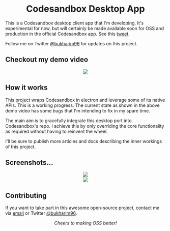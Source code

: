 <h1 align="center">Codesandbox Desktop App</h1>

This is a Codesandbox desktop client app that I'm developing. It's experimental for now, but will certainly be made available soon for OSS and production in the official Codesandbox app. See this <a href="https://twitter.com/bukharim96/status/1002768801593688065">tweet</a>.

Follow me on Twitter <a href="https://twitter.com/bukharim96/">@bukharim96</a> for updates on this project.

## Checkout my demo video

<p align="center">
  <a href="https://www.youtube.com/embed/nZNQQ-A_6UY" target="_blank">
    <img src="https://raw.githubusercontent.com/bukharim96/codesandbox-desktop-app/master/resources/codesandbox-desktop-youtube-thumb.jpg">
  </a>
</p>

## How it works

This project wraps Codesandbox in electron and leverage some of its native APIs. This is a working progress. The current state as shown in the above demo video has some bugs that I'm intending to fix in my spare time.

The main aim is to gracefully integrate this desktop port into Codesandbox's repo. I achieve this by only overriding the core functionality as required without having to reinvent the wheel.

I'll be sure to publish more articles and docs describing the inner workings of this project.

## Screenshots...

<p align="center">
  <img src="https://raw.githubusercontent.com/bukharim96/codesandbox-desktop-app/master/resources/screenshot-001.png">
  <br>
  <img src="https://raw.githubusercontent.com/bukharim96/codesandbox-desktop-app/master/resources/screenshot-002.png">
</p>

## Contributing

If you want to take part in this awesome open-source project, contact me via <a href="mailto:bukharim96@gmail.com">email</a> or Twitter <a href="https://twitter.com/bukharim96/">@bukharim96</a>.

<p align="center"><i>Cheers to making OSS better!</i></p>
